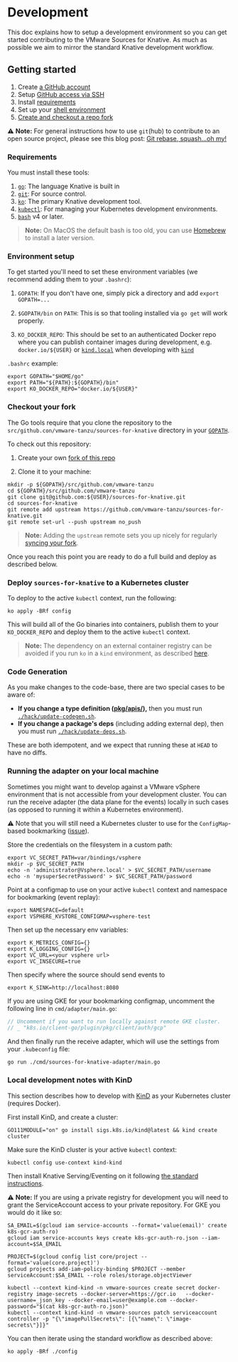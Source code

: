 # Development

This doc explains how to setup a development environment so you can get started
contributing to the VMware Sources for Knative. As much as possible we aim to
mirror the standard Knative development workflow.

## Getting started

1. Create [a GitHub account](https://github.com/join)
1. Setup
   [GitHub access via SSH](https://help.github.com/articles/connecting-to-github-with-ssh/)
1. Install [requirements](#requirements)
1. Set up your [shell environment](#environment-setup)
1. [Create and checkout a repo fork](#checkout-your-fork)

⚠️ **Note:** For general instructions how to use `git`(hub) to contribute to an
open source project, please see this blog post: [Git rebase, squash...oh
my!](https://www.mgasch.com/2021/05/git-basics/)

### Requirements

You must install these tools:

1. [`go`](https://golang.org/doc/install): The language Knative is built in
1. [`git`](https://help.github.com/articles/set-up-git/): For source control.
1. [`ko`](https://github.com/google/ko): The primary Knative development tool.
1. [`kubectl`](https://kubernetes.io/docs/tasks/tools/install-kubectl/): For
   managing your Kubernetes development environments.
1. [`bash`](https://www.gnu.org/software/bash/) v4 or later.

> **Note:** On MacOS the default bash is too old, you can use
> [Homebrew](https://brew.sh) to install a later version.

### Environment setup

To get started you'll need to set these environment variables (we recommend
adding them to your `.bashrc`):

1. `GOPATH`: If you don't have one, simply pick a directory and add
   `export GOPATH=...`

1. `$GOPATH/bin` on `PATH`: This is so that tooling installed via `go get` will
   work properly.

1. `KO_DOCKER_REPO`: This should be set to an authenticated Docker repo where
   you can publish container images during development, e.g. `docker.io/${USER}`
   or [`kind.local`](https://github.com/google/ko#local-publishing-options) when
   developing with [`kind`](https://kind.sigs.k8s.io/)

`.bashrc` example:

```shell
export GOPATH="$HOME/go"
export PATH="${PATH}:${GOPATH}/bin"
export KO_DOCKER_REPO="docker.io/${USER}"
```

### Checkout your fork

The Go tools require that you clone the repository to the
`src/github.con/vmware-tanzu/sources-for-knative` directory in your
[`GOPATH`](https://github.com/golang/go/wiki/SettingGOPATH).

To check out this repository:

1. Create your own
   [fork of this repo](https://help.github.com/articles/fork-a-repo/)

1. Clone it to your machine:

```shell
mkdir -p ${GOPATH}/src/github.com/vmware-tanzu
cd ${GOPATH}/src/github.com/vmware-tanzu
git clone git@github.com:${USER}/sources-for-knative.git
cd sources-for-knative
git remote add upstream https://github.com/vmware-tanzu/sources-for-knative.git
git remote set-url --push upstream no_push
```

> **Note:** Adding the `upstream` remote sets you up nicely for regularly
> [syncing your fork](https://help.github.com/articles/syncing-a-fork/).

Once you reach this point you are ready to do a full build and deploy as
described below.

### Deploy `sources-for-knative` to a Kubernetes cluster

To deploy to the active `kubectl` context, run the following:

```shell
ko apply -BRf config
```

This will build all of the Go binaries into containers, publish them to your
`KO_DOCKER_REPO` and deploy them to the active `kubectl` context.

> **Note:** The dependency on an external container registry can be avoided if
> you run `ko` in a `kind` environment, as described
> [here](https://github.com/google/ko#with-kind).

### Code Generation

As you make changes to the code-base, there are two special cases to be aware
of:

- **If you change a type definition ([pkg/apis/](./pkg/apis/.)),** then you must
  run [`./hack/update-codegen.sh`](./hack/update-codegen.sh).
- **If you change a package's deps** (including adding external dep), then you
  must run [`./hack/update-deps.sh`](./hack/update-deps.sh).

These are both idempotent, and we expect that running these at `HEAD` to have no
diffs.

### Running the adapter on your local machine

Sometimes you might want to develop against a VMware vSphere environment that is
not accessible from your development cluster. You can run the receive adapter
(the data plane for the events) locally in such cases (as opposed to running it
within a Kubernetes environment). 

⚠️ Note that you will still need a Kubernetes cluster to use for the
`ConfigMap`-based bookmarking
([issue](https://github.com/vmware-tanzu-private/sources-for-knative/issues/16)).

Store the credentials on the filesystem in a custom path:

```shell
export VC_SECRET_PATH=var/bindings/vsphere
mkdir -p $VC_SECRET_PATH
echo -n 'administrator@Vsphere.local' > $VC_SECRET_PATH/username
echo -n 'mysuper$ecretPassword' > $VC_SECRET_PATH/password
```

Point at a configmap to use on your active `kubectl` context and namespace for
bookmarking (event replay):

```shell
export NAMESPACE=default
export VSPHERE_KVSTORE_CONFIGMAP=vsphere-test
```

Then set up the necessary env variables:

```shell
export K_METRICS_CONFIG={}
export K_LOGGING_CONFIG={}
export VC_URL=<your vsphere url>
export VC_INSECURE=true
```

Then specify where the source should send events to

```shell
export K_SINK=http://localhost:8080
```

If you are using GKE for your bookmarking configmap, uncomment the following
line in `cmd/adapter/main.go`:

```go
// Uncomment if you want to run locally against remote GKE cluster.
// _ "k8s.io/client-go/plugin/pkg/client/auth/gcp"
```

And then finally run the receive adapter, which will use the settings from your
`.kubeconfig` file:

```shell
go run ./cmd/sources-for-knative-adapter/main.go
```

### Local development notes with KinD

This section describes how to develop with [KinD](https://kind.sigs.k8s.io/) as
your Kubernetes cluster (requires Docker).

First install KinD, and create a cluster:

```shell
GO111MODULE="on" go install sigs.k8s.io/kind@latest && kind create cluster
```

Make sure the KinD cluster is your active `kubectl` context:

```shell
kubectl config use-context kind-kind
```

Then install Knative Serving/Eventing on it following [the standard
instructions](https://knative.dev/docs/install/).

⚠️ **Note:** If you are using a private registry for development you will need
to grant the ServiceAccount access to your private repository. For GKE you would
do it like so:

```shell
SA_EMAIL=$(gcloud iam service-accounts --format='value(email)' create k8s-gcr-auth-ro)
gcloud iam service-accounts keys create k8s-gcr-auth-ro.json --iam-account=$SA_EMAIL

PROJECT=$(gcloud config list core/project --format='value(core.project)')
gcloud projects add-iam-policy-binding $PROJECT --member serviceAccount:$SA_EMAIL --role roles/storage.objectViewer

kubectl --context kind-kind -n vmware-sources create secret docker-registry image-secrets --docker-server=https://gcr.io   --docker-username=_json_key --docker-email=user@example.com --docker-password="$(cat k8s-gcr-auth-ro.json)"
kubectl --context kind-kind -n vmware-sources patch serviceaccount controller -p "{\"imagePullSecrets\": [{\"name\": \"image-secrets\"}]}"
```

You can then iterate using the standard workflow as described above:

```shell
ko apply -BRf ./config
```
